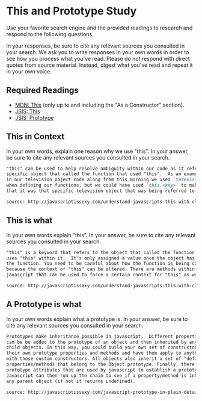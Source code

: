 # This and Prototype Study

Use your favorite search engine and the provided readings to research and
respond to the following questions.

In your responses, be sure to cite any relevant sources you consulted in your
search. We ask you to write responses in your own words in order to see how you
process what you've read. Please do not respond with direct quotes from source
material. Instead, digest what you've read and repeat it in your own voice.

## Required Readings

-   [MDN: This](https://developer.mozilla.org/en-US/docs/Web/JavaScript/Reference/Operators/this)
(only up to and including the "As a Constructor" section).
-   [JSIS: This](http://javascriptissexy.com/understand-javascripts-this-with-clarity-and-master-it/)
-   [JSIS: Prototype](http://javascriptissexy.com/javascript-prototype-in-plain-detailed-language/)

## This in Context

In your own words, explain one reason why we use "this". In your answer, be
sure to cite any relevant sources you consulted in your search.

```md
"this" can be used to help resolve ambiguity within our code as it refers to the
specific object that called the function that used "this".  As an example,
in our television object code along from this morning we used `television.<key>`
when defining our functions, but we could have used `this.<key>` to make sure
that it was that specific television object that was being referred to.

source: http://javascriptissexy.com/understand-javascripts-this-with-clarity-and-master-it/
```

## This is what

In your own words explain "this".  In your answer, be
sure to cite any relevant sources you consulted in your search.

```md
"this" is a keyword that refers to the object that called the function that
uses "this" within it.  It's only assigned a value once the object has called
the function. You need to be careful about how the function is being called
because the context of "this" can be altered. There are methods within
javascript that can be used to force a certain context for "this" as well.

source: http://javascriptissexy.com/understand-javascripts-this-with-clarity-and-master-it/
```

## A Prototype is what

In your own words explain what a prototype is.  In your answer, be
sure to cite any relevant sources you consulted in your search.

```md
Prototypes make inheritance possible in javascript.  Different properties and methods
can be be added to the prototype of an object and then inherited by any of its
child objects. In this way, you could build your own set of constructors with
their own prototype properties and methods and have them apply to anything created
with those custom constructors. All objects also inherit a set of "default"
properties/methods that belong to the Object.prototype. Finally, there are
prototype attributes that are used by javascript to establish a prototype chain.
Javascript can then run up the chain to see if a property/method is inherited by
any parent object (if not it returns undefined).

source: http://javascriptissexy.com/javascript-prototype-in-plain-detailed-language
```
